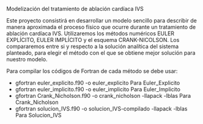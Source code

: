 Modelización del tratamiento de ablación cardíaca IVS

Este proyecto consistirá en desarrollar un modelo sencillo para describir de manera aproximada el proceso físico que ocurre durante un tratamiento de ablación cardíaca IVS. 
Utilizaremos los métodos numéricos EULER EXPLÍCITO, EULER IMPLÍCITO y el esquema CRANK-NICOLSON. Los compararemos entre si y respecto a la solución analítica del sistema planteado, 
para elegir el método con el que se obtiene mejor solución para nuestro modelo.

Para compilar los códigos de Fortran de cada método se debe usar:

- gfortran euler_explicito.f90 -o euler_explicito
Para Euler_Explicito
- gfortran euler_implicito.f90 -o euler_implicito
Para Euler_Implicito
- gfortran Crank_Nicholson.f90 -o crank_nicholson -llapack -lblas
Para Crank_Nicholson
- gfortran solucion_IVS.f90 -o solucion_IVS-compilado -llapack -lblas
Para Solucion_IVS
